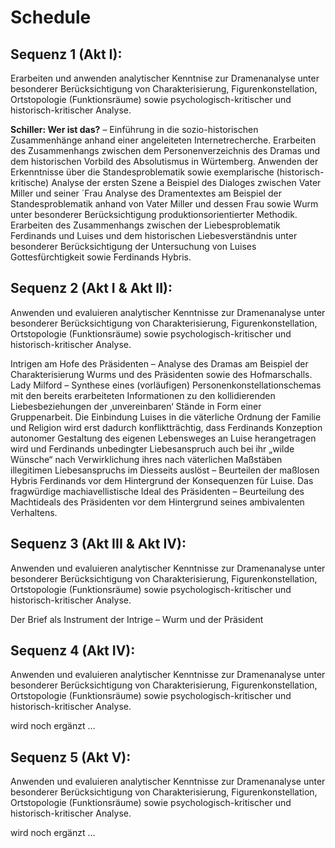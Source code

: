 # Schedule

## Sequenz 1 (Akt I):
Erarbeiten und anwenden analytischer Kenntnise zur Dramenanalyse unter besonderer Berücksichtigung von Charakterisierung, Figurenkonstellation, Ortstopologie (Funktionsräume) sowie psychologisch-kritischer und historisch-kritischer Analyse.

**Schiller: Wer ist das?** – Einführung in die sozio-historischen Zusammenhänge anhand einer angeleiteten Internetrecherche.
Erarbeiten des Zusammenhangs zwischen dem Personenverzeichnis des Dramas und dem historischen Vorbild des Absolutismus in Würtemberg.
Anwenden der Erkenntnisse über die Standesproblematik sowie exemplarische (historisch-kritische) Analyse der ersten Szene a Beispiel des Dialoges zwischen Vater Miller und seiner ´Frau
Analyse des Dramentextes am Beispiel der Standesproblematik anhand von Vater Miller und dessen Frau sowie Wurm unter besonderer Berücksichtigung produktionsorientierter Methodik.
Erarbeiten des Zusammenhangs zwischen der Liebesproblematik Ferdinands und Luises und dem historischen Liebesverständnis unter besonderer Berücksichtigung der Untersuchung von Luises Gottesfürchtigkeit sowie Ferdinands Hybris.

## Sequenz 2 (Akt I & Akt II):
Anwenden und evaluieren analytischer Kenntnisse zur Dramenanalyse unter besonderer Berücksichtigung von Charakterisierung, Figurenkonstellation, Ortstopologie (Funktionsräume) sowie psychologisch-kritischer und historisch-kritischer Analyse.

Intrigen am Hofe des Präsidenten – Analyse des Dramas am Beispiel der Charakterisierung Wurms
und des Präsidenten sowie des Hofmarschalls.
Lady Milford – Synthese eines (vorläufigen) Personenkonstellationschemas mit den bereits erarbeiteten Informationen zu den kollidierenden Liebesbeziehungen der ‚unvereinbaren‘ Stände in Form einer Gruppenarbeit.
Die Einbindung Luises in die väterliche Ordnung der Familie und Religion wird erst dadurch konfliktträchtig, dass Ferdinands Konzeption autonomer Gestaltung des eigenen Lebensweges an Luise herangetragen wird und Ferdinands unbedingter Liebesanspruch auch bei ihr „wilde Wünsche“ nach Verwirklichung ihres nach väterlichen Maßstäben illegitimen Liebesanspruchs im Diesseits auslöst – Beurteilen der maßlosen Hybris Ferdinands vor dem Hintergrund der Konsequenzen für Luise.
Das fragwürdige machiavellistische Ideal des Präsidenten – Beurteilung des Machtideals des Präsidenten vor dem Hintergrund seines ambivalenten Verhaltens.

## Sequenz 3 (Akt III & Akt IV):

Anwenden und evaluieren analytischer Kenntnisse zur Dramenanalyse unter besonderer Berücksichtigung von Charakterisierung, Figurenkonstellation, Ortstopologie (Funktionsräume) sowie psychologisch-kritischer und historisch-kritischer Analyse.

Der Brief als Instrument der Intrige – Wurm und der Präsident

## Sequenz 4 (Akt IV):
Anwenden und evaluieren analytischer Kenntnisse zur Dramenanalyse unter besonderer Berücksichtigung von Charakterisierung, Figurenkonstellation, Ortstopologie (Funktionsräume) sowie psychologisch-kritischer und historisch-kritischer Analyse.

wird noch ergänzt …

## Sequenz 5 (Akt V):
Anwenden und evaluieren analytischer Kenntnisse zur Dramenanalyse unter besonderer Berücksichtigung von Charakterisierung, Figurenkonstellation, Ortstopologie (Funktionsräume) sowie psychologisch-kritischer und historisch-kritischer Analyse.

wird noch ergänzt …
